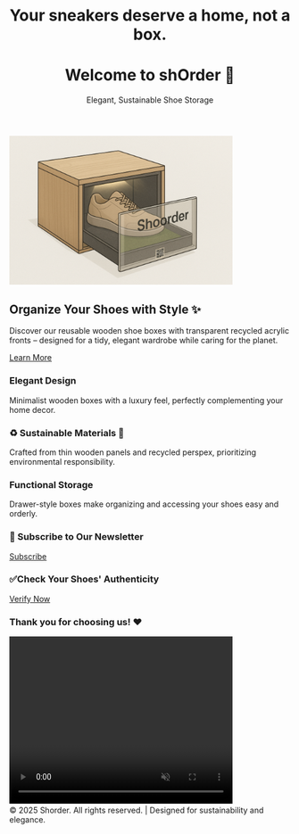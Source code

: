 
</head>
<body>

  <header>
<h1>Your sneakers deserve a home, not a box.</h1>
    <h1>Welcome to shOrder 👟</h1>
    <p>Elegant, Sustainable Shoe Storage</p>
  </header>

<img src="images/ChatGPT Image Aug 23, 2025, 05_00_49 PM.png" alt="Shoes in Shorder box" width="400">

  <section class="hero">
    <h2>Organize Your Shoes with Style ✨</h2>
    <p>Discover our reusable wooden shoe boxes with transparent recycled acrylic fronts – designed for a tidy, elegant wardrobe while caring for the planet.</p>
    <a href="#features">Learn More</a>
  </section>

  <section class="features" id="features">
    <div class="feature">
      <h3>Elegant Design</h3>
      <p>Minimalist wooden boxes with a luxury feel, perfectly complementing your home decor.</p>
    </div>
    <div class="feature">
      <h3>♻️ Sustainable Materials 🌱</h3>
      <p>Crafted from thin wooden panels and recycled perspex, prioritizing environmental responsibility.</p>
    </div>
    <div class="feature">
      <h3>Functional Storage</h3>
      <p>Drawer-style boxes make organizing and accessing your shoes easy and orderly.</p>
    </div>
  </section>

   <section class="newsletter">
    <h3> 🔔 Subscribe to Our Newsletter </h3>
    <a href="https://example.com/subscribe" target="_blank" class="button">Subscribe</a>
  </section>

  <section class="authenticity">
    <h3> ✅Check Your Shoes' Authenticity</h3>
    <a href="https://example.com/authenticate" target="_blank">Verify Now</a>
  </section>


  <section class="authenticity">
    <h3>Thank you for choosing us! ❤️</h3>
  </section>

  <section class="gif">
    <video autoplay loop muted playsinline width="400" height="300">
    <source src="images/green.mp4" type="video/mp4">
  </section>
  
  <footer>
    &copy; 2025 Shorder. All rights reserved. | Designed for sustainability and elegance.
  </footer>

</body>
</html>
